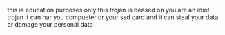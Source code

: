 this is education purposes only
this trojan is beased on you are an idiot trojan it can har you compueter or your ssd card and it can steal your data or damage your personal data
